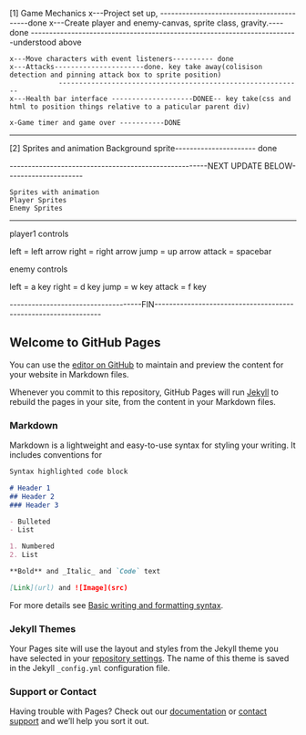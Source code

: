 [1] Game Mechanics
    x---Project set up, ------------------------------------------done
    x---Create player and enemy-canvas, sprite class, gravity.----done
    -------------------------------------------------------------------------understood above

    x---Move characters with event listeners---------- done
    x---Attacks----------------------done. key take away(colisison detection and pinning attack box to sprite position)
                ------------------------------------------------------------
    x---Health bar interface --------------------DONEE-- key take(css and html to position things relative to a paticular parent div)

    x-Game timer and game over -----------DONE

-----------------------------------------------------------------------------

[2] Sprites and animation
    Background sprite---------------------- done
 
 
 
 ------------------------------------------------------NEXT UPDATE BELOW---------------------
 
 
 
    Sprites with animation
    Player Sprites
    Enemy Sprites


----------------------------------------------------------------------------

player1 controls

left = left arrow
right = right arrow
jump = up arrow
attack = spacebar
    
enemy controls

left = a key
right = d key
jump = w key
attack = f key
    

------------------------------------FIN---------------------------------------------------------------



## Welcome to GitHub Pages

You can use the [editor on GitHub](https://github.com/sxanni/luckyfighters.github.io/edit/gh-pages/index.md) to maintain and preview the content for your website in Markdown files.

Whenever you commit to this repository, GitHub Pages will run [Jekyll](https://jekyllrb.com/) to rebuild the pages in your site, from the content in your Markdown files.

### Markdown

Markdown is a lightweight and easy-to-use syntax for styling your writing. It includes conventions for

```markdown
Syntax highlighted code block

# Header 1
## Header 2
### Header 3

- Bulleted
- List

1. Numbered
2. List

**Bold** and _Italic_ and `Code` text

[Link](url) and ![Image](src)
```

For more details see [Basic writing and formatting syntax](https://docs.github.com/en/github/writing-on-github/getting-started-with-writing-and-formatting-on-github/basic-writing-and-formatting-syntax).

### Jekyll Themes

Your Pages site will use the layout and styles from the Jekyll theme you have selected in your [repository settings](https://github.com/sxanni/luckyfighters.github.io/settings/pages). The name of this theme is saved in the Jekyll `_config.yml` configuration file.

### Support or Contact

Having trouble with Pages? Check out our [documentation](https://docs.github.com/categories/github-pages-basics/) or [contact support](https://support.github.com/contact) and we’ll help you sort it out.

